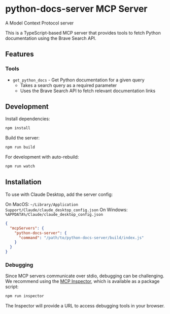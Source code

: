 # python-docs-server MCP Server

A Model Context Protocol server

This is a TypeScript-based MCP server that provides tools to fetch Python documentation using the Brave Search API.

## Features

### Tools
- `get_python_docs` - Get Python documentation for a given query
  - Takes a search query as a required parameter
  - Uses the Brave Search API to fetch relevant documentation links

## Development

Install dependencies:
```bash
npm install
```

Build the server:
```bash
npm run build
```

For development with auto-rebuild:
```bash
npm run watch
```

## Installation

To use with Claude Desktop, add the server config:

On MacOS: `~/Library/Application Support/Claude/claude_desktop_config.json`
On Windows: `%APPDATA%/Claude/claude_desktop_config.json`

```json
{
  "mcpServers": {
    "python-docs-server": {
      "command": "/path/to/python-docs-server/build/index.js"
    }
  }
}
```

### Debugging

Since MCP servers communicate over stdio, debugging can be challenging. We recommend using the [MCP Inspector](https://github.com/modelcontextprotocol/inspector), which is available as a package script:

```bash
npm run inspector
```

The Inspector will provide a URL to access debugging tools in your browser.
